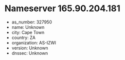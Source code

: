 # Nameserver 165.90.204.181

* as_number: 327950
* name: Unknown
* city: Cape Town
* country: ZA
* organization: AS-IZWI
* version: Unknown
* dnssec: Unknown
